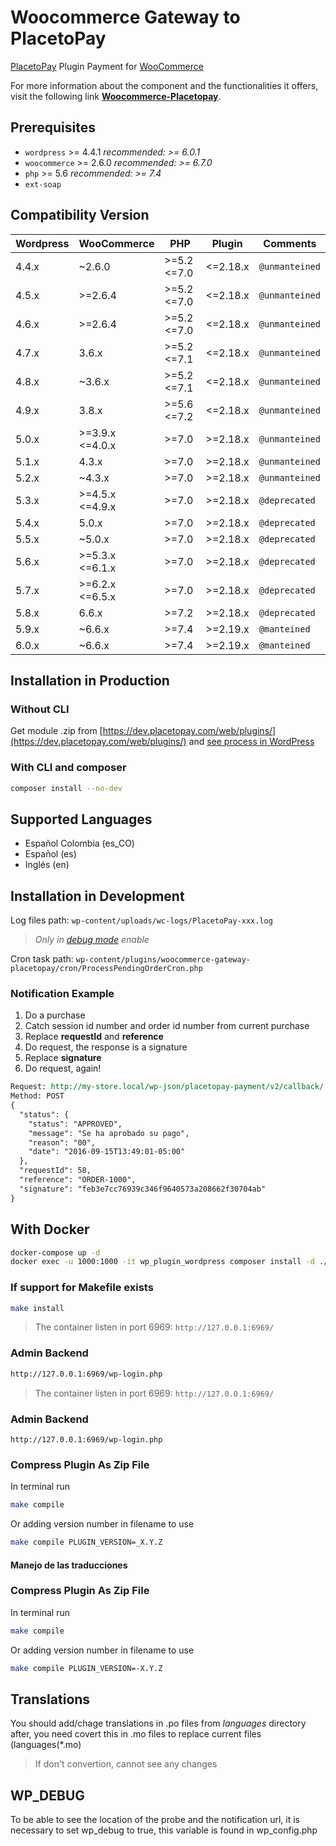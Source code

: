 # Woocommerce Gateway to PlacetoPay

[PlacetoPay](https://www.placetopay.com) Plugin Payment for [WooCommerce](https://woocommerce.com/)

For more information about the component and the functionalities it offers, visit the following link **[Woocommerce-Placetopay](https://placetopay.dev/plugins/woocommerce)**.

## Prerequisites

- `wordpress` >= 4.4.1 _recommended: >= 6.0.1_
- `woocommerce` >= 2.6.0 _recommended: >= 6.7.0_
- `php` >= 5.6 _recommended: >= 7.4_
- `ext-soap`

## Compatibility Version

| Wordpress | WooCommerce     | PHP         | Plugin   | Comments      |
|-----------|-----------------|-------------|----------|---------------|
| 4.4.x     | ~2.6.0          | >=5.2 <=7.0 | <=2.18.x | `@unmanteined` |
| 4.5.x     | >=2.6.4         | >=5.2 <=7.0 | <=2.18.x | `@unmanteined` |
| 4.6.x     | >=2.6.4         | >=5.2 <=7.0 | <=2.18.x | `@unmanteined` |
| 4.7.x     | 3.6.x           | >=5.2 <=7.1 | <=2.18.x | `@unmanteined` |
| 4.8.x     | ~3.6.x          | >=5.2 <=7.1 | <=2.18.x | `@unmanteined` |
| 4.9.x     | 3.8.x           | >=5.6 <=7.2 | <=2.18.x | `@unmanteined` |
| 5.0.x     | >=3.9.x <=4.0.x | >=7.0       | >=2.18.x | `@unmanteined` |
| 5.1.x     | 4.3.x           | >=7.0       | >=2.18.x | `@unmanteined` |
| 5.2.x     | ~4.3.x          | >=7.0       | >=2.18.x | `@unmanteined` |
| 5.3.x     | >=4.5.x <=4.9.x | >=7.0       | >=2.18.x | `@deprecated`  |
| 5.4.x     | 5.0.x           | >=7.0       | >=2.18.x | `@deprecated`  |
| 5.5.x     | ~5.0.x          | >=7.0       | >=2.18.x | `@deprecated`  |
| 5.6.x     | >=5.3.x <=6.1.x | >=7.0       | >=2.18.x | `@deprecated`  |
| 5.7.x     | >=6.2.x <=6.5.x | >=7.0       | >=2.18.x | `@deprecated`  |
| 5.8.x     | 6.6.x           | >=7.2       | >=2.18.x | `@deprecated`  |
| 5.9.x     | ~6.6.x          | >=7.4       | >=2.19.x | `@manteined`   |
| 6.0.x     | ~6.6.x          | >=7.4       | >=2.19.x | `@manteined`   |

## Installation in Production

### Without CLI

Get module .zip from [https://dev.placetopay.com/web/plugins/](https://dev.placetopay.com/web/plugins/) and [see process in WordPress](https://wordpress.org/support/article/managing-plugins/#manual-plugin-installation-1)

### With CLI and composer

```bash
composer install --no-dev
```

## Supported Languages

- Español Colombia (es_CO)
- Español (es)
- Inglés (en)

## Installation in Development

Log files path: `wp-content/uploads/wc-logs/PlacetoPay-xxx.log`

> _Only in [debug mode](https://wordpress.org/support/article/debugging-in-wordpress/) enable_

Cron task path: `wp-content/plugins/woocommerce-gateway-placetopay/cron/ProcessPendingOrderCron.php`

### Notification Example

1. Do a purchase
2. Catch session id number and order id number from current purchase
3. Replace **requestId** and **reference**
4. Do request, the response is a signature
5. Replace **signature**
4. Do request, again!

```rest
Request: http://my-store.local/wp-json/placetopay-payment/v2/callback/
Method: POST
{
  "status": {
    "status": "APPROVED",
    "message": "Se ha aprobado su pago",
    "reason": "00",
    "date": "2016-09-15T13:49:01-05:00"
  },
  "requestId": 58,
  "reference": "ORDER-1000",
  "signature": "feb3e7cc76939c346f9640573a208662f30704ab"
}

```

## With Docker

```bash
docker-compose up -d
docker exec -u 1000:1000 -it wp_plugin_wordpress composer install -d ./wp-content/plugins/woocommerce-gateway-placetopay
```

### If support for Makefile exists

```bash
make install
```
> The container listen in port 6969: `http://127.0.0.1:6969/`
### Admin Backend

```bash
http://127.0.0.1:6969/wp-login.php
```
> The container listen in port 6969: `http://127.0.0.1:6969/`

### Admin Backend

```
http://127.0.0.1:6969/wp-login.php
```

### Compress Plugin As Zip File

In terminal run

```bash
make compile
```

Or adding version number in filename to use

```bash
make compile PLUGIN_VERSION=_X.Y.Z
```

#### Manejo de las traducciones

### Compress Plugin As Zip File

In terminal run

```bash
make compile
```

Or adding version number in filename to use

```bash
make compile PLUGIN_VERSION=-X.Y.Z
```

## Translations

You should add/chage translations in .po files from *languages* directory
after, you need covert this in .mo files to replace current files (languages(*.mo)
> If don't convertion, cannot see any changes

## WP_DEBUG

To be able to see the location of the probe and the notification url, it is necessary to set wp_debug to true, this variable is found in wp_config.php
